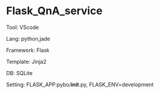 # Flask_QnA_service

Tool: VScode

Lang: python,jade

Framework: Flask

Template: Jinja2

DB: SQLite

Setting: FLASK_APP:pybo/__init__.py, FLASK_ENV=development
